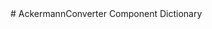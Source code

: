 <title>AckermannConverter Component Dictionary</title>
# AckermannConverter Component Dictionary




